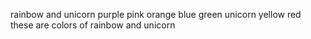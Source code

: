 

rainbow and unicorn
purple
pink
orange
blue
green
unicorn
yellow
red
these are colors of rainbow and unicorn

